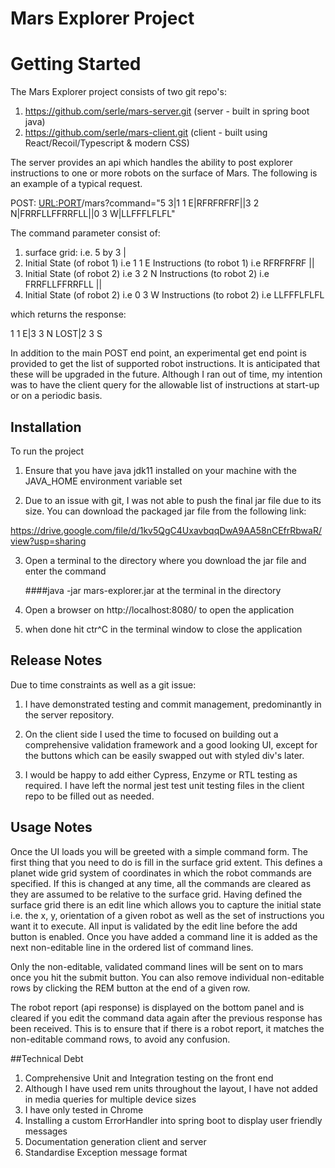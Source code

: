 # Mars Explorer Project

# Getting Started

The Mars Explorer project consists of two git repo's:

1) https://github.com/serle/mars-server.git (server - built in spring boot java)
2) https://github.com/serle/mars-client.git (client - built using React/Recoil/Typescript & modern CSS)

The server provides an api which handles the ability to post explorer instructions to one or more robots 
on the surface of Mars. The following is an example of a typical request. 

POST: <URL:PORT>/mars?command="5 3|1 1 E|RFRFRFRF||3 2 N|FRRFLLFFRRFLL||0 3 W|LLFFFLFLFL"

The command parameter consist of:

1) surface grid: i.e. 5 by 3
   |
2) Initial State (of robot 1) i.e 1 1 E
   Instructions (to robot 1) i.e RFRFRFRF
   ||
3) Initial State (of robot 2) i.e 3 2 N
   Instructions (to robot 2) i.e FRRFLLFFRRFLL
   ||
4) Initial State (of robot 2) i.e 0 3 W
   Instructions (to robot 2) i.e LLFFFLFLFL
   
which returns the response:

1 1 E|3 3 N LOST|2 3 S


In addition to the main POST end point, an experimental get end point is provided to get
the list of supported robot instructions. It is anticipated that these will be upgraded in
the future. Although I ran out of time, my intention was to have the client query for the 
allowable list of instructions at start-up or on a periodic basis.

## Installation

To run the project
1) Ensure that you have java jdk11 installed on your machine with the JAVA_HOME environment variable set


2) Due to an issue with git, I was not able to push the final jar file due to its size. You can download 
   the packaged jar file from the following link:  
   

https://drive.google.com/file/d/1kv5QgC4UxavbqqDwA9AA58nCEfrRbwaR/view?usp=sharing 


3) Open a terminal to the directory where you download the jar file and enter the command
   
   ####java -jar mars-explorer.jar at the terminal in the directory 

4) Open a browser on http://localhost:8080/ to open the application

5) when done hit ctr^C in the terminal window to close the application

## Release Notes

Due to time constraints as well as a git issue:

1) I have demonstrated testing and commit management, predominantly in the server repository. 

2) On the client side I used the time to focused on building out a comprehensive validation 
   framework and a good looking UI, except for the buttons which can be easily swapped out with 
   styled div's later. 

3) I would be happy to add either Cypress, Enzyme or RTL testing as required. I have left the
   normal jest test unit testing files in the client repo to be filled out as needed.
   
## Usage Notes

Once the UI loads you will be greeted with a simple command form. The first thing that
you need to do is fill in the surface grid extent. This defines a planet wide grid system of 
coordinates in which the robot commands are specified. If this is changed at any time, all the
commands are cleared as they are assumed to be relative to the surface grid. Having defined 
the surface grid there is an edit line which allows you to capture the initial state i.e.
the x, y, orientation of a given robot as well as the set of instructions you want it to execute. 
All input is validated by the edit line before the add button is enabled. Once you have added
a command line it is added as the next non-editable line in the ordered list of command lines.

Only the non-editable, validated command lines will be sent on to mars once you hit the submit 
button. You can also remove individual non-editable rows by clicking the REM button at the end 
of a given row. 

The robot report (api response) is displayed on the bottom panel and is cleared if you edit 
the command data again after the previous response has been received. This is to ensure that 
if there is a robot report, it matches the non-editable command rows, to avoid any confusion.

##Technical Debt

1) Comprehensive Unit and Integration testing on the front end
2) Although I have used rem units throughout the layout, I have not added in media queries for 
multiple device sizes
3) I have only tested in Chrome
4) Installing a custom ErrorHandler into spring boot to display user friendly messages
5) Documentation generation client and server
6) Standardise Exception message format
